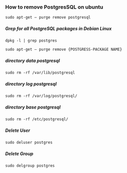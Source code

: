 ### How to remove PostgresSQL on ubuntu

    sudo apt-get — purge remove postgresql

##### Grep for all PostgreSQL packages in Debian Linux

    dpkg -l | grep postgres

    sudo apt-get — purge remove {POSTGRESS-PACKAGE NAME}

##### directory data postgresql

    sudo rm -rf /var/lib/postgresql

##### directory log postgresql

    sudo rm -rf /var/log/postgresql/

##### directory base postgresql

    sudo rm -rf /etc/postgresql/

##### Delete User

    sudo deluser postgres

##### Delete Group

    sudo delgroup postgres
